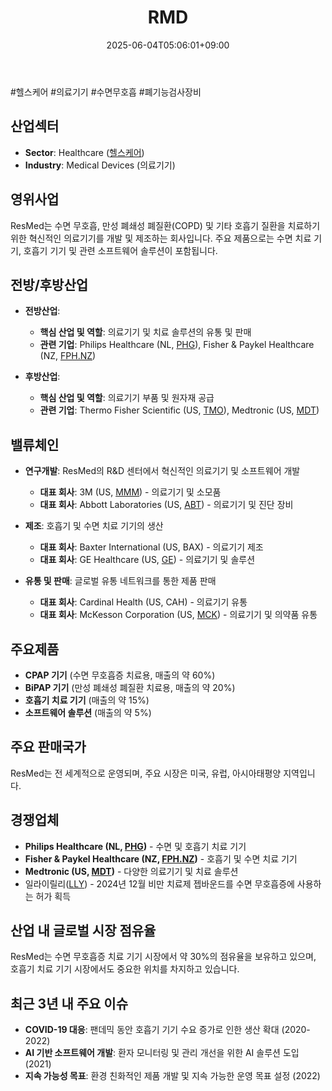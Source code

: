 ﻿---
title: "RMD"
date: 2025-06-04T05:06:01+09:00
lastmod: 2025-06-04T05:06:01+09:00
type: docs
sidebar:
  open: true
weight: 752
---
<div style="display:none">
  <meta property="article:published_time" content="2025-06-03T20:06:01Z" />
  <meta property="article:modified_time" content="2025-06-03T20:06:01Z" />
</div>
#헬스케어 #의료기기 #수면무호흡 #폐기능검사장비

## 산업섹터

- **Sector**: Healthcare ([헬스케어](/industry-study/2산업헬스케어/))
- **Industry**: Medical Devices (의료기기)

## 영위사업

ResMed는 수면 무호흡, 만성 폐쇄성 폐질환(COPD) 및 기타 호흡기 질환을 치료하기 위한 혁신적인 의료기기를 개발 및 제조하는 회사입니다. 주요 제품으로는 수면 치료 기기, 호흡기 기기 및 관련 소프트웨어 솔루션이 포함됩니다.

## 전방/후방산업

- **전방산업**:
    
    - **핵심 산업 및 역할**: 의료기기 및 치료 솔루션의 유통 및 판매
    - **관련 기업**: Philips Healthcare (NL, [PHG](/company-analysis/phg/)), Fisher & Paykel Healthcare (NZ, [FPH.NZ](/company-analysis/fphnz/))
    
- **후방산업**:
    
    - **핵심 산업 및 역할**: 의료기기 부품 및 원자재 공급
    - **관련 기업**: Thermo Fisher Scientific (US, [TMO](/company-analysis/tmo/)), Medtronic (US, [MDT](/company-analysis/mdt/))

## 밸류체인

- **연구개발**: ResMed의 R&D 센터에서 혁신적인 의료기기 및 소프트웨어 개발
    
    - **대표 회사**: 3M (US, [MMM](/company-analysis/mmm/)) - 의료기기 및 소모품
    - **대표 회사**: Abbott Laboratories (US, [ABT](/company-analysis/abt/)) - 의료기기 및 진단 장비
    
- **제조**: 호흡기 및 수면 치료 기기의 생산
    
    - **대표 회사**: Baxter International (US, BAX) - 의료기기 제조
    - **대표 회사**: GE Healthcare (US, [GE](/company-analysis/ge/)) - 의료기기 및 솔루션
    
- **유통 및 판매**: 글로벌 유통 네트워크를 통한 제품 판매
    
    - **대표 회사**: Cardinal Health (US, CAH) - 의료기기 유통
    - **대표 회사**: McKesson Corporation (US, [MCK](/company-analysis/mck/)) - 의료기기 및 의약품 유통

## 주요제품

- **CPAP 기기** (수면 무호흡증 치료용, 매출의 약 60%)
- **BiPAP 기기** (만성 폐쇄성 폐질환 치료용, 매출의 약 20%)
- **호흡기 치료 기기** (매출의 약 15%)
- **소프트웨어 솔루션** (매출의 약 5%)

## 주요 판매국가

ResMed는 전 세계적으로 운영되며, 주요 시장은 미국, 유럽, 아시아태평양 지역입니다.

## 경쟁업체

- **Philips Healthcare (NL, [PHG](/company-analysis/phg/))** - 수면 및 호흡기 치료 기기
- **Fisher & Paykel Healthcare (NZ, [FPH.NZ](/company-analysis/fphnz/))** - 호흡기 및 수면 치료 기기
- **Medtronic (US, [MDT](/company-analysis/mdt/))** - 다양한 의료기기 및 치료 솔루션
- 일라이릴리([LLY](/company-analysis/lly/)) - 2024년 12월 비만 치료제 젭바운드를 수면 무호흡증에 사용하는 허가 획득

## 산업 내 글로벌 시장 점유율

ResMed는 수면 무호흡증 치료 기기 시장에서 약 30%의 점유율을 보유하고 있으며, 호흡기 치료 기기 시장에서도 중요한 위치를 차지하고 있습니다.

## 최근 3년 내 주요 이슈

- **COVID-19 대응**: 팬데믹 동안 호흡기 기기 수요 증가로 인한 생산 확대 (2020-2022)
- **AI 기반 소프트웨어 개발**: 환자 모니터링 및 관리 개선을 위한 AI 솔루션 도입 (2021)
- **지속 가능성 목표**: 환경 친화적인 제품 개발 및 지속 가능한 운영 목표 설정 (2022)
